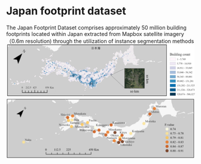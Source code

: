 # Japan footprint dataset

The Japan Footprint Dataset comprises approximately 50 million building footprints located within Japan extracted from Mapbox satellite imagery（0.6m resolution) through the utilization of instance segmentation methods
![Image text](https://github.com/sekilab/Japan_footprint_dataset/blob/master/Image/Building_count.png)
![Image text](https://github.com/sekilab/Japan_footprint_dataset/blob/master/Image/Accuracy.png)

